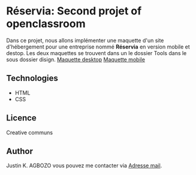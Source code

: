 # Réservia: Second projet of openclassroom

Dans ce projet, nous allons implémenter une maquette d'un site d'hébergement pour une entreprise
nommé **Réservia** en version mobile et destop. Les deux maquettes se trouvent dans un le dossier 
Tools dans le sous dossier disign.
[Maquette desktop](tools/design/desktop.png)
[Maquette mobile](tools/design/desktop.png)

## Technologies
- HTML
- CSS

## Licence
Creative communs

## Author
Justin K. AGBOZO
vous pouvez me contacter via [Adresse mail](mailto:agbozojustin42@gmail.com).